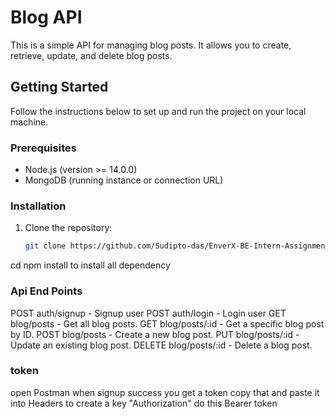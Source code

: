 # Blog API

This is a simple API for managing blog posts. It allows you to create, retrieve, update, and delete blog posts.

## Getting Started

Follow the instructions below to set up and run the project on your local machine.

### Prerequisites

- Node.js (version >= 14.0.0)
- MongoDB (running instance or connection URL)

### Installation

1. Clone the repository:

   ```bash
   git clone https://github.com/Sudipto-das/EnverX-BE-Intern-Assignment.git
   
  cd <cloned directory>
  npm install to install all dependency


### Api End Points
POST auth/signup - Signup user
POST auth/login - Login user 
GET blog/posts - Get all blog posts.
GET blog/posts/:id - Get a specific blog post by ID.
POST blog/posts - Create a new blog post.
PUT blog/posts/:id - Update an existing blog post.
DELETE blog/posts/:id - Delete a blog post.  

### token
open Postman
when  signup success you get a token copy that and paste it into Headers to create a key "Authorization"
do this Bearer token


